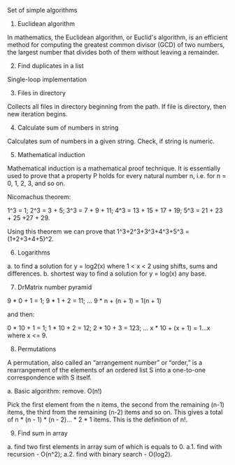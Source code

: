 Set of simple algorithms

1. Euclidean algorithm

In mathematics, the Euclidean algorithm, or Euclid's algorithm, is an efficient method for computing the greatest 
common divisor (GCD) of two numbers, the largest number that divides both of them without leaving a remainder. 

2. Find duplicates in a list

Single-loop implementation

3. Files in directory

Collects all files in directory beginning from the path.
If file is directory, then new iteration begins.

4. Calculate sum of numbers in string

Calculates sum of numbers in a given string. Check, if string is numeric.

5. Mathematical induction

Mathematical induction is a mathematical proof technique.
It is essentially used to prove that a property P holds for every natural number n, i.e. for n = 0, 1, 2, 3, and so on.

Nicomachus theorem:

1^3 = 1;
2^3 = 3 + 5;
3^3 = 7 + 9 + 11;
4^3 = 13 + 15 + 17 + 19;
5^3 = 21 + 23 + 25 +27 + 29.

Using this theorem we can prove that 1^3+2^3+3^3+4^3+5^3 = (1+2+3+4+5)^2.

6. Logarithms

a. to find a solution for y = log2(x) where 1 < x < 2 using shifts, sums and differences.
b. shortest way to find a solution for y = log(x) any base.

7. DrMatrix number pyramid

9 * 0 + 1 = 1;
9 * 1 + 2 = 11;
...
9 * n + (n + 1) = 1(n + 1)

and then:

0 * 10 + 1 = 1;
1 * 10 + 2 = 12;
2 * 10 + 3 = 123;
...
x * 10 + (x + 1) = 1...x where x <= 9.

8. Permutations

A permutation, also called an “arrangement number” or “order,” is a rearrangement of the elements of an ordered list S into a one-to-one correspondence with S itself.

a. Basic algorithm: remove. O(n!)

Pick the first element from the n items, the second from the remaining (n-1) items, the third from the remaining (n-2) items 
and so on. This gives a total of n * (n - 1) * (n - 2)... * 2 * 1 items. This is the definition of n!.

9. Find sum in array

a. find two first elements in array sum of which is equals to 0.
a.1. find with recursion - O(n^2);
a.2. find with binary search - O(log2).
